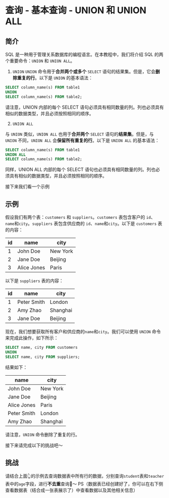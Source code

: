 # 查询 - 基本查询 - UNION 和 UNION ALL

## 简介

SQL 是一种用于管理关系数据库的编程语言。在本教程中，我们将介绍 SQL 的两个重要命令：`UNION` 和 `UNION ALL`。

1. `UNION`
`UNION` 命令用于**合并两个或多个** `SELECT` 语句的结果集。但是，它会**删除重复的行**。以下是 `UNION` 的基本语法：

```sql
SELECT column_name(s) FROM table1
UNION
SELECT column_name(s) FROM table2;
```

请注意，UNION 内部的每个 SELECT 语句必须具有相同数量的列。列也必须具有相似的数据类型，并且必须按照相同的顺序。

2. `UNION ALL`

与 `UNION` 类似，`UNION ALL` 也用于**合并两个** `SELECT` 语句的**结果集**。但是，与 `UNION` 不同，`UNION ALL` 会**保留所有重复的行**。以下是 `UNION ALL` 的基本语法：

```sql
SELECT column_name(s) FROM table1
UNION ALL
SELECT column_name(s) FROM table2;
```

同样，UNION ALL 内部的每个 SELECT 语句也必须具有相同数量的列。列也必须具有相似的数据类型，并且必须按照相同的顺序。

接下来我们看一个示例

## 示例

假设我们有两个表：`customers` 和 `suppliers`。`customers` 表包含客户的 `id`、`name`和`city`。`suppliers` 表包含供应商的 `id`、`name`和`city`。以下是 `customers` 表的内容：

| id | name | city |
| -- | ---- | ---- |
| 1 | John Doe | New York |
| 2 | Jane Doe | Beijing |
| 3 | Alice Jones | Paris |

以下是 `suppliers` 表的内容：

| id | name | city |
| -- | ---- | ---- |
| 1 | Peter Smith | London |
| 2 | Amy Zhao | Shanghai |
| 3 | Jane Doe | Beijing |

现在，我们想要获取所有客户和供应商的`name`和`city`。我们可以使用 `UNION` 命令来完成此操作，如下所示：

```sql
SELECT name, city FROM customers
UNION
SELECT name, city FROM suppliers;
```

结果如下：

| name | city |
| ---- | ---- |
| John Doe | New York |
| Jane Doe | Beijing |
| Alice Jones | Paris |
| Peter Smith | London |
| Amy Zhao | Shanghai |

请注意，`UNION` 命令删除了重复的行。

接下来请完成以下的挑战吧～

## 挑战

请结合上面👆的示例去查询数据表中所有行的数据，分别查询`student`表和`teacher`表中的`age`字段，进行**不去重**查询🌈～
PS（数据表已经创建好了，你可以在右下侧查看数据表（结合成一张表展示了）中查看数据以及其他相关信息）